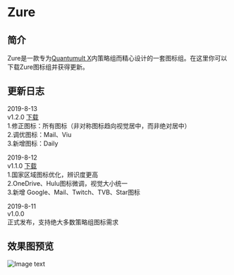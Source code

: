 # Zure
## 简介
Zure是一款专为[Quantumult X](https://github.com/crossutility/Quantumult-X/)内策略组而精心设计的一套图标组。在这里你可以下载Zure图标组并获得更新。<br>

## 更新日志
2019-8-13<br>
v1.2.0 [下载](https://github.com/zealson/Zure/raw/master/Zure_v1.2.0.zip/)<br>
1.修正图标：所有图标（非对称图标趋向视觉居中，而非绝对居中）<br>
2.调优图标：Mail、Viu<br>
3.新增图标：Daily<br>

2019-8-12<br>
v1.1.0 [下载](https://github.com/zealson/Zure/raw/master/Zure_v1.1.0.zip/)<br>
1.国家区域图标优化，辨识度更高<br>
2.OneDrive、Hulu图标微调，视觉大小统一<br>
3.新增 Google、Mail、Twitch、TVB、Star图标<br>

2019-8-11<br>
v1.0.0<br>
正式发布，支持绝大多数策略组图标需求<br>
## 效果图预览
![Image text](https://raw.githubusercontent.com/zealson/Zure/master/Other/%40Zure%20Policy%20Icon%20Set%20GH.png)
